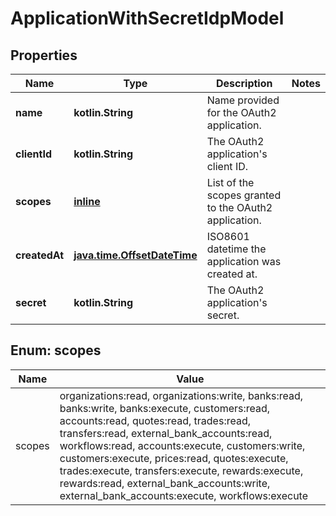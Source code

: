 
# ApplicationWithSecretIdpModel

## Properties
Name | Type | Description | Notes
------------ | ------------- | ------------- | -------------
**name** | **kotlin.String** | Name provided for the OAuth2 application. | 
**clientId** | **kotlin.String** | The OAuth2 application&#39;s client ID. | 
**scopes** | [**inline**](#kotlin.collections.List&lt;Scopes&gt;) | List of the scopes granted to the OAuth2 application. | 
**createdAt** | [**java.time.OffsetDateTime**](java.time.OffsetDateTime.md) | ISO8601 datetime the application was created at. | 
**secret** | **kotlin.String** | The OAuth2 application&#39;s secret. | 


<a name="kotlin.collections.List<Scopes>"></a>
## Enum: scopes
Name | Value
---- | -----
scopes | organizations:read, organizations:write, banks:read, banks:write, banks:execute, customers:read, accounts:read, quotes:read, trades:read, transfers:read, external_bank_accounts:read, workflows:read, accounts:execute, customers:write, customers:execute, prices:read, quotes:execute, trades:execute, transfers:execute, rewards:execute, rewards:read, external_bank_accounts:write, external_bank_accounts:execute, workflows:execute



